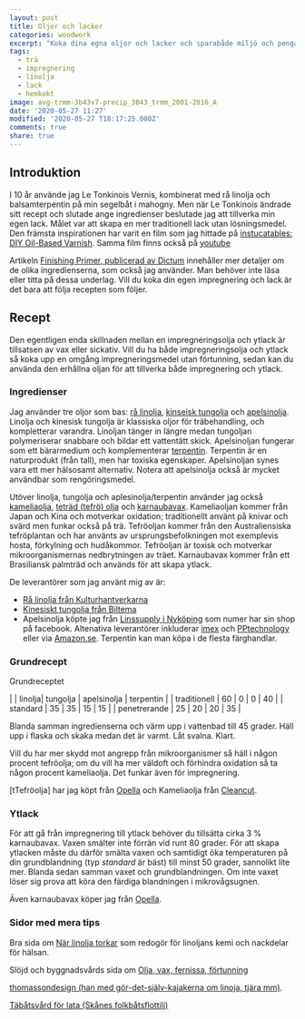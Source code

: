 ```yaml
---
layout: post
title: Oljor och lacker
categories: woodwork
excerpt: "Koka dina egna oljor och lacker och sparabåde miljö och pengar (och rädda din hälsa)."
tags:
  - trä
  - impregnering
  - linolja
  - lack
  - hemkokt
image: avg-trmm-3b43v7-precip_3B43_trmm_2001-2016_A
date: '2020-05-27 11:27'
modified: '2020-05-27 T18:17:25.000Z'
comments: true
share: true
---
```


## Introduktion

I 10 år använde jag Le Tonkinois Vernis, kombinerat med rå linolja och balsamterpentin på min segelbåt i mahogny. Men när Le Tonkinois ändrade sitt recept och slutade ange ingredienser beslutade jag att tillverka min egen lack. Målet var att skapa en mer traditionell lack utan lösningsmedel. Den främsta inspirationen har varit en film som jag hittade på [instucatables: DIY Oil-Based Varnish](https://www.instructables.com/id/DIY-Oil-Based-Varnish/). Samma film finns också på [youtube](https://www.youtube.com/watch?v=UvCQdLWIUGo&feature=youtu.be)

 Artikeln [Finishing Primer, publicerad av Dictum](https://www.dictum.com/media/pdf/Kataloge/DICTUM_Finishing_Primer_EN.pdf) innehåller mer detaljer om de olika ingredienserna, som också jag använder. Man behöver inte läsa eller titta på dessa underlag. Vill du koka din egen impregnering och lack är det bara att följa recepten som följer.

## Recept

Den egentligen enda skillnaden mellan en impregneringsolja och ytlack är tillsatsen av vax eller sickativ. Vill du ha både impregneringsolja och ytlack så koka upp en omgång impregneringsmedel utan förtunning, sedan kan du använda den erhållna oljan för att tillverka både impregnering och ytlack.

### Ingredienser

Jag använder tre oljor som bas: [rå linolja](https://sv.wikipedia.org/wiki/Linolja), [kinseisk tungolja](https://sv.wikipedia.org/wiki/Tungolja) och [apelsinolja](https://sv.wikipedia.org/wiki/Apelsinolja). Linolja och kinesisk tungolja är klassiska oljor för träbehandling, och kompletterar varandra. Linoljan tänger in längre medan tungoljan polymeriserar snabbare och bildar ett vattentätt skick. Apelsinoljan fungerar som ett bärarmedium och komplementerar [terpentin](https://sv.wikipedia.org/wiki/Terpentin). Terpentin är en naturprodukt (från tall), men har toxiska egenskaper. Apelsinoljan synes vara ett mer hälsosamt alternativ. Notera att apelsinolja också är mycket användbar som rengöringsmedel.

Utöver linolja, tungolja och aplesinolja/terpentin använder jag också [kameliaolja](https://sv.wikipedia.org/wiki/Kamelia), [teträd (tefrö) olja](https://sv.wikipedia.org/wiki/Teträdolja) och [karnaubavax](https://sv.wikipedia.org/wiki/Karnaubavax). Kameliaoljan kommer från Japan och Kina och motverkar oxidation; traditionellt använt på knivar och svärd men funkar också på trä. Tefröoljan kommer från den Australiensiska tefröplantan och har använts av ursprungsbefolkningen mot exemplevis hosta, förkylning och hudåkommor. Tefröoljan är toxisk och motverkar mikroorganismernas nedbrytningen av träet. Karnaubavax kommer från ett Brasiliansk palmträd och används för att skapa ytlack.

De leverantörer som jag använt mig av är:

- [Rå linolja från Kulturhantverkarna](https://kulturhantverkarna.se/sv/kokt-kallpressad-linolja-impregnering/)
- [Kinesiskt tungolja från Biltema](https://www.biltema.se/bygg/farg/traoljor/kinaolja-2000020852?gclid=Cj0KCQiA7NKBBhDBARIsAHbXCB6MvRbvR1uvOhzD9SVFdq5dM-AC2IQjqwJRl-lHAj_7BWPss53tsOQaAuMREALw_wcB)
- Apelsinolja köpte jag från [Linssupply i Nyköping](https://www.facebook.com/linsupply/) som numer har sin shop på facebook. Altenativa leverantörer inkluderar [imex](http://www.imexab.se/apelsinolja2.html) och [PPtechnology](https://p-p.se/avfettning/apelsinolja-ultramax/) eller via [Amazon.se](https://www.amazon.se/s?k=apelsinolja&language=sv_SE&adgrpid=113845834202&gclid=Cj0KCQiA7NKBBhDBARIsAHbXCB7FDpBZujJJRa210uBfycw9nvXhjS7afQq6bw2EKWpyNUGgaRIOeTAaApCNEALw_wcB&hvadid=475698373330&hvdev=c&hvlocphy=1012227&hvnetw=g&hvqmt=b&hvrand=2423763405358113722&hvtargid=kwd-397007105474&hydadcr=27468_2138574&tag=textstdgledes-21&ref=pd_sl_4fbnmdinos_b). Terpentin kan man köpa i de flesta färghandlar.

### Grundrecept

Grundreceptet

|  | linolja| tungolja | apelsinolja | terpentin |
| traditionell | 60 | 0 | 0 | 40 |
| standard  | 35  | 35  | 15  | 15  |
| penetrerande | 25  | 20  | 20  | 35  |

Blanda samman ingredienserna och värm upp i vattenbad till 45 grader. Häll upp i flaska och skaka medan det är varmt.  Låt svalna. Klart.

Vill du har mer skydd mot angrepp från mikroorganismer så häll i någon procent tefröolja; om du vill ha mer väldoft och förhindra oxidation så ta någon procent kameliaolja. Det funkar även för impregnering.

[tTefröolja] har jag köpt från [Opella](https://opella.se/product.html/tefroolja?category_id=34) och Kameliaolja från [Cleancut](https://www.cleancut.se/butik/knivslipning/kameliaolja/kameliaolja-detail).

### Ytlack

För att gå från impregnering till ytlack behöver du tillsätta cirka 3 % karnaubavax. Vaxen smälter inte förrän vid runt 80 grader. För att skapa ytlacken måste du därför smälta vaxen och samtidigt öka temperaturen på din grundblandning (typ _standard_ är bäst) till minst 50 grader, sannolikt lite mer. Blanda sedan samman vaxet och grundblandningen. Om inte vaxet löser sig prova att köra den färdiga blandningen i mikrovågsugnen.

Även karnaubavax köper jag från [Opella](https://opella.se/product.html/karnaubavax).

### Sidor med mera tips

Bra sida om [När linolja torkar](https://byggnadsvard.se/nar-linoljefarg-torkar/) som redogör för linoljans kemi och nackdelar för hälsan.

Slöjd och byggnadsvårds sida om [Olja, vax, fernissa, förtunning](https://www.slojdochbyggnadsvard.se/butik/farg-och-maleri/olja-vax-fernissa-fortunning/)

[thomassondesign (han med gör-det-själv-kajakerna om linoja, tjära mm)](https://www.thomassondesign.com/bygga/materialfakta/linolja-tjara).

[Täbåtsvård för lata (Skånes folkbåtsflottilj)](http://www.folkbatskane.se/wp/?page_id=37)
